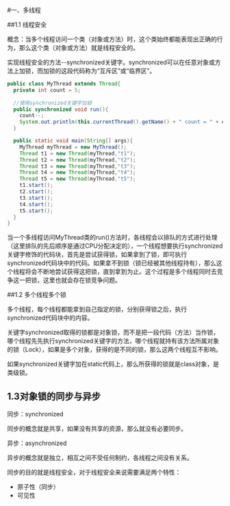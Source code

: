 #一、多线程

##1.1 线程安全

概念：当多个线程访问一个类（对象或方法）时，这个类始终都能表现出正确的行为，那么这个类（对象或方法）就是线程安全的。

实现线程安全的方法--synchronized关键字。synchronized可以在任意对象或方法上加锁，而加锁的这段代码称为“互斥区”或“临界区”。

```java
public class MyThread extends Thread{
  private int count = 5;
  
  //使用synchronized关键字加锁
  public synchronized void run(){
    count--;
    System.out.println(this.currentThread().getName() + " count = " + count);
  }

  public static void main(String[] args){
    MyThread myThread = new MyThread();
    Thread t1 = new Thread(myThread,"t1");
    Thread t2 = new Thread(myThread,"t2");
    Thread t3 = new Thread(myThread,"t3");
    Thread t4 = new Thread(myThread,"t4");
    Thread t5 = new Thread(myThread,"t5");
    t1.start();
    t2.start();
    t3.start();
    t4.start();
    t5.start();
  }
}
```

当一个多线程访问MyThread类的run()方法时，各线程会以排队的方式进行处理（这里排队的先后顺序是通过CPU分配决定的），一个线程想要执行synchronized关键字修饰的代码块，首先是尝试获得锁，如果拿到了锁，即可执行synchronized代码块中的代码。如果拿不到锁（锁已经被其他线程持有），那么这个线程将会不断地尝试获得这把锁，直到拿到为止。这个过程是多个线程同时去竞争这一把锁，这里也就会存在锁竞争问题。

##1.2 多个线程多个锁

多个线程，每个线程都能拿到自己指定的锁，分别获得锁之后，执行synchronized代码块中的内容。

关键字synchronized取得的锁都是对象锁，而不是把一段代码（方法）当作锁，哪个线程先先执行synchronized关键字的方法，哪个线程就持有该方法所属对象的锁（Lock），如果是多个对象，获得的是不同的锁，那么这两个线程互不影响。

如果synchronized关键字加在static代码上，那么所获得的锁就是class对象，是类级锁。

## 1.3对象锁的同步与异步

同步：synchronized

同步的概念就是共享，如果没有共享的资源，那么就没有必要同步。

异步：asynchronized

异步的概念就是独立，相互之间不受任何制约，各线程之间没有关系。

同步的目的就是线程安全，对于线程安全来说需要满足两个特性：

- 原子性（同步）
- 可见性


